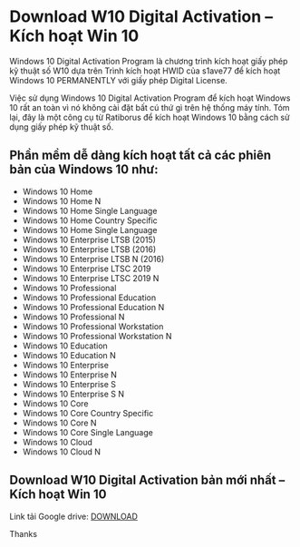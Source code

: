 # Download W10 Digital Activation – Kích hoạt Win 10
Windows 10 Digital Activation Program là chương trình kích hoạt giấy phép kỹ thuật số W10 dựa trên Trình kích hoạt HWID của s1ave77 để kích hoạt Windows 10 PERMANENTLY với giấy phép Digital License.

Việc sử dụng Windows 10 Digital Activation Program để kích hoạt Windows 10 rất an toàn vì nó không cài đặt bất cú thứ gì trên hệ thống máy tính. Tóm lại, đây là một công cụ từ Ratiborus để kích hoạt Windows 10 bằng cách sử dụng giấy phép kỹ thuật số.

## Phần mềm dễ dàng kích hoạt tất cả các phiên bản của Windows 10 như:
- Windows 10 Home
- Windows 10 Home N
- Windows 10 Home Single Language
- Windows 10 Home Country Specific
- Windows 10 Home Single Language
- Windows 10 Enterprise LTSB (2015)
- Windows 10 Enterprise LTSB (2016)
- Windows 10 Enterprise LTSB N (2016)
- Windows 10 Enterprise LTSC 2019
- Windows 10 Enterprise LTSC 2019 N
- Windows 10 Professional
- Windows 10 Professional Education
- Windows 10 Professional Education N
- Windows 10 Professional N
- Windows 10 Professional Workstation
- Windows 10 Professional Workstation N
- Windows 10 Education
- Windows 10 Education N
- Windows 10 Enterprise
- Windows 10 Enterprise N
- Windows 10 Enterprise S
- Windows 10 Enterprise S N
- Windows 10 Core
- Windows 10 Core Country Specific
- Windows 10 Core N
- Windows 10 Core Single Language
- Windows 10 Cloud
- Windows 10 Cloud N
## Download W10 Digital Activation bản mới nhất – Kích hoạt Win 10
Link tải Google drive: [DOWNLOAD](https://isangtao.com/w10-digital-activation-kich-hoat-win-10/)

Thanks


